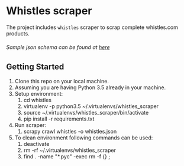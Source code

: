 Whistles scraper
=======

The project includes `whistles` scraper to scrap complete whistles.com products.
###### Sample json schema can be found at [here](https://docs.google.com/document/d/1FBp_S_td1wCFZkQ_P_M9Zmaixj_s2Qcug51YcTgh8kw/edit?usp=sharing)

## Getting Started

1. Clone this repo on your local machine.
1. Assuming you are having Python 3.5 already in your machine.
1. Setup environment:
    1. cd whistles
    1. virtualenv -p python3.5 ~/.virtualenvs/whistles_scraper
    1. source ~/.virtualenvs/whistles_scraper/bin/activate
    1. pip install -r requirements.txt
1. Run scraper:
    1. scrapy crawl whistles -o whistles.json
1. To clean environment following commands can be used:
    1. deactivate
    1. rm -rf ~/.virtualenvs/whistles_scraper
    1. find . -name "*.pyc" -exec rm -f {} \;
